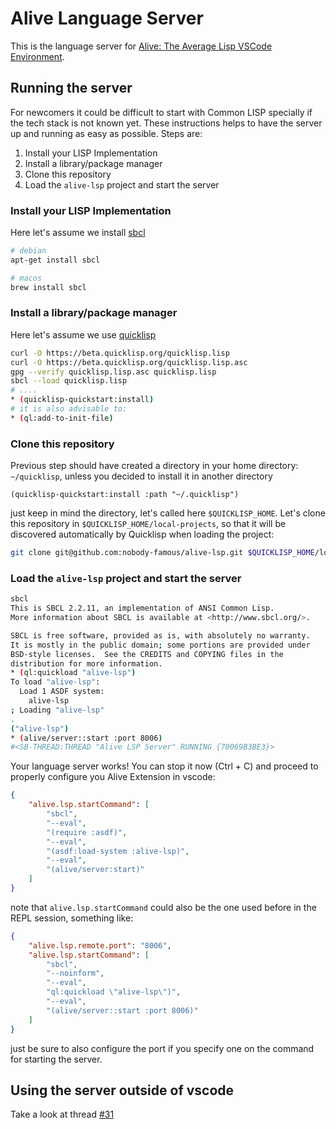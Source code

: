 Alive Language Server
=====================

This is the language server for [Alive: The Average Lisp VSCode Environment](https://github.com/nobody-famous/alive).

## Running the server

For newcomers it could be difficult to start with Common LISP specially if the tech stack is not known yet. These instructions helps to have the server up and running as easy as possible. Steps are:

1. Install your LISP Implementation
2. Install a library/package manager
3. Clone this repository
4. Load the `alive-lsp` project and start the server

### Install your LISP Implementation

Here let's assume we install [sbcl](https://www.sbcl.org/)

```bash
# debian
apt-get install sbcl

# macos
brew install sbcl
```

### Install a library/package manager

Here let's assume we use [quicklisp](https://www.quicklisp.org/beta/)

```bash
curl -O https://beta.quicklisp.org/quicklisp.lisp
curl -O https://beta.quicklisp.org/quicklisp.lisp.asc
gpg --verify quicklisp.lisp.asc quicklisp.lisp
sbcl --load quicklisp.lisp
# ....
* (quicklisp-quickstart:install)
# it is also advisable to:
* (ql:add-to-init-file)
```

### Clone this repository

Previous step should have created a directory in your home directory: `~/quicklisp`, unless you decided to install it in another directory
```
(quicklisp-quickstart:install :path "~/.quicklisp")
```
just keep in mind the directory, let's called here `$QUICKLISP_HOME`. Let's clone this repository in `$QUICKLISP_HOME/local-projects`, so that it will be discovered automatically by Quicklisp when loading the project:

```bash
git clone git@github.com:nobody-famous/alive-lsp.git $QUICKLISP_HOME/local-projects/alive-lsp
```

### Load the `alive-lsp` project and start the server

```bash
sbcl
This is SBCL 2.2.11, an implementation of ANSI Common Lisp.
More information about SBCL is available at <http://www.sbcl.org/>.

SBCL is free software, provided as is, with absolutely no warranty.
It is mostly in the public domain; some portions are provided under
BSD-style licenses.  See the CREDITS and COPYING files in the
distribution for more information.
* (ql:quickload "alive-lsp")
To load "alive-lsp":
  Load 1 ASDF system:
    alive-lsp
; Loading "alive-lsp"
.
("alive-lsp")
* (alive/server::start :port 8006)
#<SB-THREAD:THREAD "Alive LSP Server" RUNNING {70069B3BE3}>
```
Your language server works! You can stop it now (Ctrl + C) and proceed to properly configure you Alive Extension in vscode:

```json
{
    "alive.lsp.startCommand": [
        "sbcl",
        "--eval",
        "(require :asdf)",
        "--eval",
        "(asdf:load-system :alive-lsp)",
        "--eval",
        "(alive/server:start)"
    ]
}
```
note that `alive.lsp.startCommand` could also be the one used before in the REPL session, something like:

```json
{
    "alive.lsp.remote.port": "8006",
    "alive.lsp.startCommand": [
        "sbcl",
        "--noinform",
        "--eval",
        "ql:quickload \"alive-lsp\")",
        "--eval",
        "(alive/server::start :port 8006)"
    ]
}
```

just be sure to also configure the port if you specify one on the command for starting the server.


## Using the server outside of vscode

Take a look at thread [#31](https://github.com/nobody-famous/alive-lsp/issues/31)
